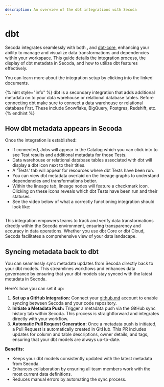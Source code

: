 ```yaml
---
description: An overview of the dbt integrations with Secoda
---
```


# dbt

Secoda integrates seamlessly with both [.](./ "mention") and [dbt-core](../dbt-core/ "mention"), enhancing your ability to manage and visualize data transformations and dependencies within your workspace. This guide details the integration process, the display of dbt metadata in Secoda, and how to utilize dbt features effectively.

You can learn more about the integration setup by clicking into the linked documents.

{% hint style="info" %}
dbt is a secondary integration that adds additional metadata on to your data warehouse or relational database tables. Before connecting dbt make sure to connect a data warehouse or relational database first. These include Snowflake, BigQuery, Postgres, Redshift, etc.
{% endhint %}

## **How dbt metadata appears in Secoda**&#x20;

Once the integration is established:

* If connected, Jobs will appear in the Catalog which you can click into to see Test results and additional metadata for those Tests.
* Data warehouse or relational database tables associated with dbt will display a dbt icon next to their titles.
* A 'Tests' tab will appear for resources where dbt Tests have been run.
* You can view dbt metadata overlaid on the lineage graphs to understand dependencies and transformations better.
* Within the lineage tab, lineage nodes will feature a checkmark icon. Clicking on these icons reveals which dbt Tests have been run and their statuses.
* See the video below of what a correctly functioning integration should look like:

<figure><img src="https://secoda-public-media-assets.s3.amazonaws.com/39ce3633-8550-47f7-a1e0-8861c29c21ce.gif" alt=""><figcaption></figcaption></figure>

This integration empowers teams to track and verify data transformations directly within the Secoda environment, ensuring transparency and accuracy in data operations. Whether you use dbt Core or dbt Cloud, Secoda facilitates a comprehensive view of your data landscape.

## Syncing metadata back to dbt

You can seamlessly sync metadata updates from Secoda directly back to your dbt models. This streamlines workflows and enhances data governance by ensuring that your dbt models stay synced with the latest metadata in Secoda.&#x20;

Here's how you can set it up:&#x20;

1. **Set up a GitHub Integration:** Connect your [github.md](../../productivity-tools/github.md "mention") account to enable syncing between Secoda and your code repository.&#x20;
2. **Initiate a Metadata Push:** Trigger a metadata push via the GitHub sync history tab within Secoda. This process is straightforward and integrates directly with your workflow.&#x20;
3. **Automatic Pull Request Generation:** Once a metadata push is initiated, a Pull Request is automatically created in GitHub. This PR includes updates for column and table descriptions, owner details, and tags, ensuring that your dbt models are always up-to-date.&#x20;

**Benefits:**&#x20;

* Keeps your dbt models consistently updated with the latest metadata from Secoda.&#x20;
* Enhances collaboration by ensuring all team members work with the most current data definitions.&#x20;
* Reduces manual errors by automating the sync process.
